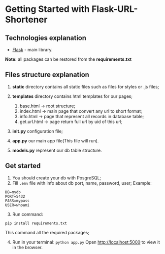 # Getting Started with Flask-URL-Shortener

## Technologies explanation
- [Flask](https://flask.palletsprojects.com/en/2.0.x/) - main library.

**Note:** all packages can be restored from the **requirements.txt**

## Files structure explanation
1. **static** directory contains all static files such as files for styles or .js files;
2. **templates** directory contains html templates for our pages;
    1. base.html -> root structure;
    2. index.html -> main page that convert any url to short format;
    3. info.html -> page that represent all records in database table;
   4. get.url.html -> page return full url by uid of this url;
  
3. **__init__.py** configuration file;
4. **app.py** our main app file(This file will run).
5. **models.py** represent our db table structure.


## Get started
1. You should create your db with PosgreSQL;
2. Fill ```.env``` file with info about db port, name, password, user;
Example:
```
DB=mydb
PORT=5432
PASS=mypass
USER=whoami
```
3. Run command:
```
pip install requirements.txt
```
This command all the required packages;

4. Run in your terminal:
```python app.py```
Open [http://localhost:5000](http://localhost:5000) to view it in the browser.
